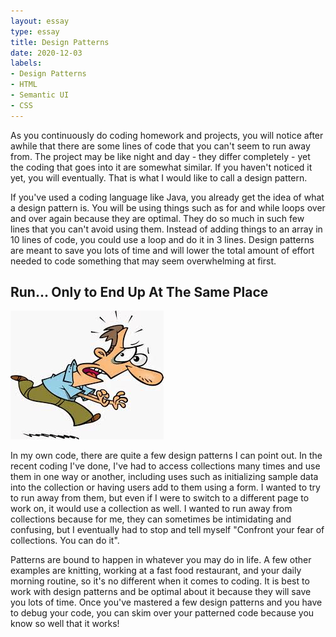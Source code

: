 ```yaml
---
layout: essay
type: essay
title: Design Patterns
date: 2020-12-03
labels:
- Design Patterns
- HTML
- Semantic UI
- CSS
---
```


As you continuously do coding homework and projects, you will notice after awhile that there are some lines of code that you can't seem to run away from. The project may be like night and day - they differ completely - yet the coding that goes into it are somewhat similar. If you haven't noticed it yet, you will eventually. That is what I would like to call a design pattern.

If you've used a coding language like Java, you already get the idea of what a design pattern is. You will be using things such as for and while loops over and over again because they are optimal. They do so much in such few lines that you can't avoid using them. Instead of adding things to an array in 10 lines of code, you could use a loop and do it in 3 lines. Design patterns are meant to save you lots of time and will lower the total amount of effort needed to code something that may seem overwhelming at first.

## Run... Only to End Up At The Same Place

<img class="ui medium left floated rounded image" src="../images/RunRun.jpg">

In my own code, there are quite a few design patterns I can point out. In the recent coding I've done, I've had to access collections many times and use them in one way or another, including uses such as initializing sample data into the collection or having users add to them using a form. I wanted to try to run away from them, but even if I were to switch to a different page to work on, it would use a collection as well. I wanted to run away from collections because for me, they can sometimes be intimidating and confusing, but I eventually had to stop and tell myself "Confront your fear of collections. You can do it".

Patterns are bound to happen in whatever you may do in life. A few other examples are knitting, working at a fast food restaurant, and your daily morning routine, so it's no different when it comes to coding. It is best to work with design patterns and be optimal about it because they will save you lots of time. Once you've mastered a few design patterns and you have to debug your code, you can skim over your patterned code because you know so well that it works!
